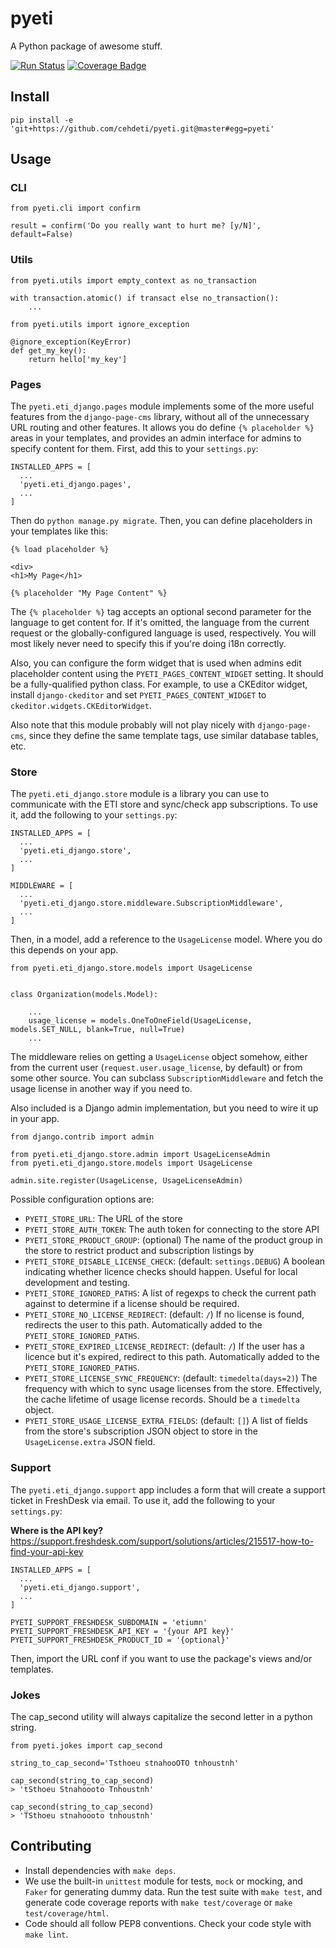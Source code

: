 # pyeti

A Python package of awesome stuff.

[![Run Status](https://api.shippable.com/projects/5ab54a45f488d607007cad93/badge?branch=master)](https://app.shippable.com/github/cehdeti/pyeti)
[![Coverage Badge](https://api.shippable.com/projects/5ab54a45f488d607007cad93/coverageBadge?branch=master)](https://app.shippable.com/github/cehdeti/pyeti)

## Install

`pip install -e 'git+https://github.com/cehdeti/pyeti.git@master#egg=pyeti'`

## Usage

### CLI

```
from pyeti.cli import confirm

result = confirm('Do you really want to hurt me? [y/N]', default=False)
```

### Utils

```
from pyeti.utils import empty_context as no_transaction

with transaction.atomic() if transact else no_transaction():
    ...

from pyeti.utils import ignore_exception

@ignore_exception(KeyError)
def get_my_key():
    return hello['my_key']
```

### Pages

The `pyeti.eti_django.pages` module implements some of the more useful features
from the `django-page-cms` library, without all of the unnecessary URL routing
and other features. It allows you do define `{% placeholder %}` areas in your
templates, and provides an admin interface for admins to specify content for
them. First, add this to your `settings.py`:

```
INSTALLED_APPS = [
  ...
  'pyeti.eti_django.pages',
  ...
]
```

Then do `python manage.py migrate`. Then, you can define placeholders in your
templates like this:

```
{% load placeholder %}

<div>
<h1>My Page</h1>

{% placeholder "My Page Content" %}
```

The `{% placeholder %}` tag accepts an optional second parameter for the
language to get content for. If it's omitted, the language from the current
request or the globally-configured language is used, respectively. You will
most likely never need to specify this if you're doing i18n correctly.

Also, you can configure the form widget that is used when admins edit
placeholder content using the `PYETI_PAGES_CONTENT_WIDGET` setting. It should
be a fully-qualified python class. For example, to use a CKEditor widget,
install `django-ckeditor` and set `PYETI_PAGES_CONTENT_WIDGET` to `ckeditor.widgets.CKEditorWidget`.

Also note that this module probably will not play nicely with
`django-page-cms`, since they define the same template tags, use similar
database tables, etc.

### Store

The `pyeti.eti_django.store` module is a library you can use to communicate
with the ETI store and sync/check app subscriptions. To use it, add the
following to your `settings.py`:

```
INSTALLED_APPS = [
  ...
  'pyeti.eti_django.store',
  ...
]

MIDDLEWARE = [
  ...
  'pyeti.eti_django.store.middleware.SubscriptionMiddleware',
  ...
]
```

Then, in a model, add a reference to the `UsageLicense` model. Where you do
this depends on your app.

```
from pyeti.eti_django.store.models import UsageLicense


class Organization(models.Model):

    ...
    usage_license = models.OneToOneField(UsageLicense, models.SET_NULL, blank=True, null=True)
    ...
```

The middleware relies on getting a `UsageLicense` object somehow, either from
the current user (`request.user.usage_license`, by default) or from some other
source. You can subclass `SubscriptionMiddleware` and fetch the usage license
in another way if you need to.

Also included is a Django admin implementation, but you need to wire it up in
your app.

````
from django.contrib import admin

from pyeti.eti_django.store.admin import UsageLicenseAdmin
from pyeti.eti_django.store.models import UsageLicense

admin.site.register(UsageLicense, UsageLicenseAdmin)
````

Possible configuration options are:

* `PYETI_STORE_URL`: The URL of the store
* `PYETI_STORE_AUTH_TOKEN`: The auth token for connecting to the store API
* `PYETI_STORE_PRODUCT_GROUP`: (optional) The name of the product group in the store to
    restrict product and subscription listings by
* `PYETI_STORE_DISABLE_LICENSE_CHECK`: (default: `settings.DEBUG`) A boolean indicating whether licence
    checks should happen. Useful for local development and testing.
* `PYETI_STORE_IGNORED_PATHS`: A list of regexps to check the current path
    against to determine if a license should be required.
* `PYETI_STORE_NO_LICENSE_REDIRECT`: (default: `/`) If no license is found, redirects the user
    to this path. Automatically added to the `PYETI_STORE_IGNORED_PATHS`.
* `PYETI_STORE_EXPIRED_LICENSE_REDIRECT`: (default: `/`) If the user has a licence but it's
    expired, redirect to this path. Automatically added to the
    `PYETI_STORE_IGNORED_PATHS`.
* `PYETI_STORE_LICENSE_SYNC_FREQUENCY`: (default: `timedelta(days=2)`) The frequency with which to sync usage
    licenses from the store. Effectively, the cache lifetime of usage license
    records. Should be a `timedelta` object.
* `PYETI_STORE_USAGE_LICENSE_EXTRA_FIELDS`: (default: `[]`) A list of fields from the store's
    subscription JSON object to store in the `UsageLicense.extra` JSON field.

### Support

The `pyeti.eti_django.support` app includes a form that will create a support
ticket in FreshDesk via email. To use it, add the following to your
`settings.py`:

**Where is the API key?**
https://support.freshdesk.com/support/solutions/articles/215517-how-to-find-your-api-key

```
INSTALLED_APPS = [
  ...
  'pyeti.eti_django.support',
  ...
]

PYETI_SUPPORT_FRESHDESK_SUBDOMAIN = 'etiumn'
PYETI_SUPPORT_FRESHDESK_API_KEY = '{your API key}'
PYETI_SUPPORT_FRESHDESK_PRODUCT_ID = '{optional}'
```

Then, import the URL conf if you want to use the package's views and/or
templates.

### Jokes

The cap_second utility will always capitalize the second letter in a python string.

```
from pyeti.jokes import cap_second

string_to_cap_second='Tsthoeu stnahooOTO tnhoustnh'

cap_second(string_to_cap_second)
> 'tSthoeu Stnahoooto Tnhoustnh'

cap_second(string_to_cap_second)
> 'TSthoeu stnahoooto tnhoustnh'
```

## Contributing

* Install dependencies with `make deps`.
* We use the built-in `unittest` module for tests, `mock` or mocking, and
  `Faker` for generating dummy data. Run the test suite with `make test`, and
  generate code coverage reports with `make test/coverage` or `make test/coverage/html`.
* Code should all follow PEP8 conventions. Check your code style with `make
  lint`.
